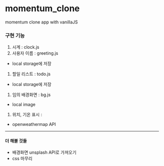 # momentum_clone
 momentum clone app with vanillaJS
 
### 구현 기능
  1. 시계 : clock.js
  1. 사용자 이름 : greeting.js
   - local storage에 저장
  1. 할일 리스트 : todo.js
   - local storage에 저장
  1. 임의 배경화면 : bg.js
   - local image
  1. 위치, 기온 표시 : 
   - openweathermap API
   
   ***
   #### 더 해볼 것들
   - 배경화면 unsplash API로 가져오기
   - css 마무리
